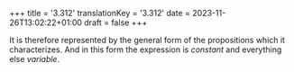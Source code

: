 +++
title = '3.312'
translationKey = '3.312'
date = 2023-11-26T13:02:22+01:00
draft = false
+++

It is therefore represented by the general form of the propositions which it characterizes.
And in this form the expression is <em>constant</em> and everything else <em>variable</em>.
